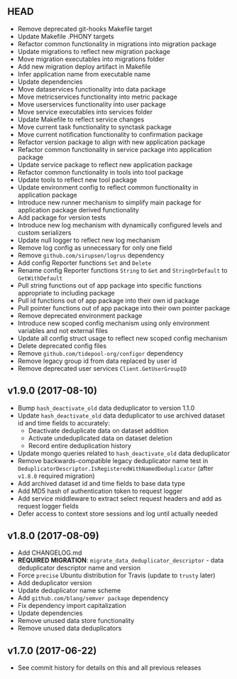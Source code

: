 ## HEAD

- Remove deprecated git-hooks Makefile target
- Update Makefile .PHONY targets
- Refactor common functionality in migrations into migration package
- Update migrations to reflect new migration package
- Move migration executables into migrations folder
- Add new migration deploy artifact in Makefile
- Infer application name from executable name
- Update dependencies
- Move dataservices functionality into data package
- Move metricservices functionality into metric package
- Move userservices functionality into user package
- Move service executables into services folder
- Update Makefile to reflect service changes
- Move current task functionality to synctask package
- Move current notification functionality to confirmation package
- Refactor version package to align with new application package
- Refactor common functionality in service package into application package
- Update service package to reflect new application package
- Refactor common functionality in tools into tool package
- Update tools to reflect new tool package
- Update environment config to reflect common functionality in application package
- Introduce new runner mechanism to simplify main package for application package derived functionality
- Add package for version tests
- Introduce new log mechanism with dynamically configured levels and custom serializers
- Update null logger to reflect new log mechanism
- Remove log config as unnecessary for only one field
- Remove `github.com/sirupsen/logrus` dependency
- Add config Reporter functions `Set` and `Delete`
- Rename config Reporter functions `String` to `Get` and `StringOrDefault` to `GetWithDefault`
- Pull string functions out of app package into specific functions appropriate to including package
- Pull id functions out of app package into their own id package
- Pull pointer functions out of app package into their own pointer package
- Remove deprecated environment package
- Introduce new scoped config mechanism using only environment variables and not external files
- Update all config struct usage to reflect new scoped config mechanism
- Delete deprecated config files
- Remove `github.com/tidepool-org/configor` dependency
- Remove legacy group id from data replaced by user id
- Remove deprecated user services `Client.GetUserGroupID`

## v1.9.0 (2017-08-10)

- Bump `hash_deactivate_old` data deduplicator to version 1.1.0
- Update `hash_deactivate_old` data deduplicator to use archived dataset id and time fields to accurately:
  - Deactivate deduplicate data on dataset addition
  - Activate undeduplicated data on dataset deletion
  - Record entire deduplication history
- Update mongo queries related to `hash_deactivate_old` data deduplicator
- Remove backwards-compatible legacy deduplicator name test in `DeduplicatorDescriptor.IsRegisteredWithNamedDeduplicator` (after `v1.8.0` required migration)
- Add archived dataset id and time fields to base data type
- Add MD5 hash of authentication token to request logger
- Add service middleware to extract select request headers and add as request logger fields
- Defer access to context store sessions and log until actually needed

## v1.8.0 (2017-08-09)

- Add CHANGELOG.md
- **REQUIRED MIGRATION**: `migrate_data_deduplicator_descriptor` - data deduplicator descriptor name and version
- Force `precise` Ubuntu distribution for Travis (update to `trusty` later)
- Add deduplicator version
- Update deduplicator name scheme
- Add `github.com/blang/semver package` dependency
- Fix dependency import capitalization
- Update dependencies
- Remove unused data store functionality
- Remove unused data deduplicators

## v1.7.0 (2017-06-22)

- See commit history for details on this and all previous releases
